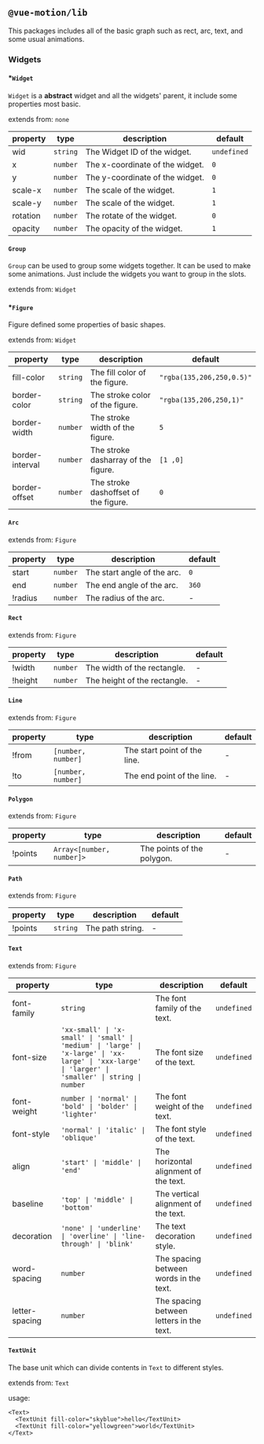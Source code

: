 ## `@vue-motion/lib`

This packages includes all of the basic graph such as rect, arc, text, and some usual animations.

### Widgets

#### *`Widget`

`Widget` is a **abstract** widget and all the widgets' parent, it include some properties most basic.

extends from: `none`

| property | type     | description                     | default     |
| -------- | -------- | ------------------------------- | ----------- |
| wid      | `string` | The Widget ID of the widget.    | `undefined` |
| x        | `number` | The x-coordinate of the widget. | `0`         |
| y        | `number` | The y-coordinate of the widget. | `0`         |
| scale-x  | `number` | The scale of the widget.        | `1`         |
| scale-y  | `number` | The scale of the widget.        | `1`         |
| rotation | `number` | The rotate of the widget.       | `0`         |
| opacity  | `number` | The opacity of the widget.      | `1`         |

#### `Group`

`Group` can be used to group some widgets together. It can be used to make some animations. Just include the widgets you want to group in the slots.

extends from: `Widget`

#### *`Figure`

Figure defined some properties of basic shapes.

extends from: `Widget`

| property        | type     | description                          | default                   |
| --------------- | -------- | ------------------------------------ | ------------------------- |
| fill-color      | `string` | The fill color of the figure.        | `"rgba(135,206,250,0.5)"` |
| border-color    | `string` | The stroke color of the figure.      | `"rgba(135,206,250,1)"`   |
| border-width    | `number` | The stroke width of the figure.      | `5`                       |
| border-interval | `number` | The stroke dasharray of the figure.  | `[1 ,0]`                  |
| border-offset   | `number` | The stroke dashoffset of the figure. | `0`                       |

#### `Arc`

extends from: `Figure`

| property | type     | description                 | default |
| -------- | -------- | --------------------------- | ------- |
| start    | `number` | The start angle of the arc. | `0`     |
| end      | `number` | The end angle of the arc.   | `360`   |
| !radius  | `number` | The radius of the arc.      | -       |

#### `Rect`

extends from: `Figure`

| property | type     | description                  | default |
| -------- | -------- | ---------------------------- | ------- |
| !width   | `number` | The width of the rectangle.  | -       |
| !height  | `number` | The height of the rectangle. | -       |

#### `Line`

extends from: `Figure`

| property | type               | description                  | default |
| -------- | ------------------ | ---------------------------- | ------- |
| !from    | `[number, number]` | The start point of the line. | -       |
| !to      | `[number, number]` | The end point of the line.   | -       |

#### `Polygon`

extends from: `Figure`

| property | type                      | description                | default |
| -------- | ------------------------- | -------------------------- | ------- |
| !points  | `Array<[number, number]>` | The points of the polygon. | -       |

#### `Path`

extends from: `Figure`

| property | type     | description      | default |
| -------- | -------- | ---------------- | ------- |
| !points  | `string` | The path string. | -       |

#### `Text`

extends from: `Figure`

| property       | type                                                                                                                                               | description                              | default     |
| -------------- | -------------------------------------------------------------------------------------------------------------------------------------------------- | ---------------------------------------- | ----------- |
| font-family    | `string`                                                                                                                                           | The font family of the text.             | `undefined` |
| font-size      | `'xx-small' \| 'x-small' \| 'small' \| 'medium' \| 'large' \| 'x-large' \| 'xx-large' \| 'xxx-large' \| 'larger' \| 'smaller' \| string \| number` | The font size of the text.               | `undefined` |
| font-weight    | `number \| 'normal' \| 'bold' \| 'bolder' \| 'lighter'`                                                                                            | The font weight of the text.             | `undefined` |
| font-style     | `'normal' \| 'italic' \| 'oblique'`                                                                                                                | The font style of the text.              | `undefined` |
| align          | `'start' \| 'middle' \| 'end'`                                                                                                                     | The horizontal alignment of the text.    | `undefined` |
| baseline       | `'top' \| 'middle' \| 'bottom'`                                                                                                                    | The vertical alignment of the text.      | `undefined` |
| decoration     | `'none' \| 'underline' \| 'overline' \| 'line-through' \| 'blink'`                                                                                 | The text decoration style.               | `undefined` |
| word-spacing   | `number`                                                                                                                                           | The spacing between words in the text.   | `undefined` |
| letter-spacing | `number`                                                                                                                                           | The spacing between letters in the text. | `undefined` |

#### `TextUnit`

The base unit which can divide contents in `Text` to different styles.

extends from: `Text`

usage:

```vue
<Text>
  <TextUnit fill-color="skyblue">hello</TextUnit>
  <TextUnit fill-color="yellowgreen">world</TextUnit>
</Text>
```
